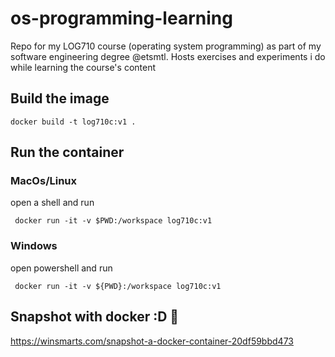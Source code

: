 # os-programming-learning

Repo for my LOG710 course (operating system programming) as part of my software engineering degree @etsmtl. Hosts exercises and experiments i do while learning the course's content

## Build the image
`docker build -t log710c:v1 .`
## Run the container
### MacOs/Linux
open a shell and run

` docker run -it -v $PWD:/workspace log710c:v1`

### Windows
open powershell and run

` docker run -it -v ${PWD}:/workspace log710c:v1`

## Snapshot with docker :D 🎉
https://winsmarts.com/snapshot-a-docker-container-20df59bbd473
